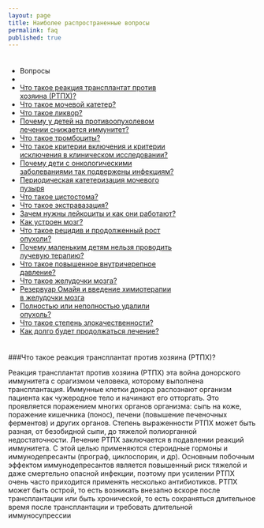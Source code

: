 ```yaml
---
layout: page
title: Наиболее распространенные вопросы
permalink: faq
published: true
---
```


<div class="well" style="max-width: 340px; padding: 8px 0;">
<ul class="nav nav-list">
  <li class="nav-header">Вопросы</li>
  <li class="divider"></li>
  <li><a href="#rtph">Что такое реакция трансплантат против хозяина (РТПХ)?</a></li>
  <li><a href="#">Что такое мочевой катетер?</a></li>
  <li><a href="#">Что такое ликвор?</a></li>
  <li><a href="#">Почему у детей на противоопухолевом лечении снижается иммунитет?</a></li>
  <li><a href="#">Что такое тромбоциты?</a></li>
  <li><a href="#">Что такое критерии включения и критерии исключения в клиническом исследовании?</a></li>
  <li><a href="#">Почему дети с онкологическими заболеваниями так подвержены инфекциям?</a></li>
  <li><a href="#">Периодическая катетеризация мочевого пузыря</a></li>
  <li><a href="#">Что такое цистостома?</a></li>
  <li><a href="#">Что такое экстравазация?</a></li>
  <li><a href="#">Зачем нужны лейкоциты и как они работают?</a></li>
  <li><a href="#">Как устроен мозг?</a></li>
  <li><a href="#">Что такое рецидив и продолженный рост опухоли?</a></li>
  <li><a href="#">Почему маленьким детям нельзя проводить лучевую терапию?</a></li>
  <li><a href="#">Что такое повышенное внутричерепное давление?</a></li>
  <li><a href="#">Что такое желудочки мозга?</a></li>
  <li><a href="#">Резервуар Омайя и введение химиотерапии в желудочки мозга</a></li>
  <li><a href="#">Полностью или неполностью удалили опухоль?</a></li>
  <li><a href="#">Что такое степень злокачественности?</a></li>
  <li><a href="#">Как долго будет продолжаться лечение?</a></li>
</ul>
</div>

<a name="rtph"></a>
###Что такое реакция трансплантат против хозяина (РТПХ)?

Реакция трансплантат против хозяина (РТПХ) эта война донорского иммунитета с орагизмом человека, которому выполнена трансплантация. Иммунные клетки донора распознают организм пациента как чужеродное тело и начинают его отторгать. Это проявляется поражением многих органов организма: сыпь на коже, поражение кишечника (понос), печени (повышение печеночных ферментов) и других органов. Степень выраженности РТПХ может быть разная, от безобидной сыпи, до тяжелой полиорганной недостаточности. Лечение РТПХ заключается в подавлении реакций иммунитета. С этой целью применяются стероидные гормоны и иммунодепресанты (програф, циклоспорин, и др). Основным побочным эффектом иммунодепресантов является повышенный риск тяжелой и даже смертельно опасной инфекции, поэтому при усилении РТПХ очень часто приходится применять несколько антибиотиков. РТПХ может быть острой, то есть возникать внезапно вскоре после трансплантации или быть хронической, то есть сохраняться длительное время после трансплантации и требовать длительной иммуносупрессии